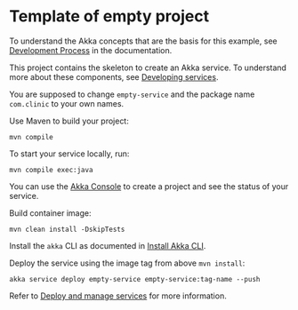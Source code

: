# Template of empty project

To understand the Akka concepts that are the basis for this example, see [Development Process](https://doc.akka.io/concepts/development-process.html) in the documentation.

This project contains the skeleton to create an Akka service. To understand more about these components, see [Developing services](https://doc.akka.io/java/index.html).

You are supposed to change `empty-service` and the package name `com.clinic` to your own names.

Use Maven to build your project:

```shell
mvn compile
```

To start your service locally, run:

```shell
mvn compile exec:java
```

You can use the [Akka Console](https://console.akka.io) to create a project and see the status of your service.

Build container image:

```shell
mvn clean install -DskipTests
```

Install the `akka` CLI as documented in [Install Akka CLI](https://doc.akka.io/reference/cli/index.html).

Deploy the service using the image tag from above `mvn install`:

```shell
akka service deploy empty-service empty-service:tag-name --push
```

Refer to [Deploy and manage services](https://doc.akka.io/operations/services/deploy-service.html) for more information.
